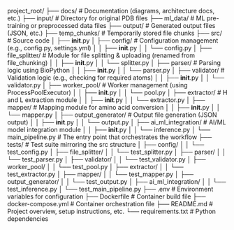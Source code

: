 project_root/
├── docs/                           # Documentation (diagrams, architecture docs, etc.)
├── input/                          # Directory for original PDB files
├── ml_data/                        # ML pre-training or preprocessed data files
├── output/                         # Generated output files (JSON, etc.)
├── temp_chunks/                    # Temporarily stored file chunks
├── src/                            # Source code
│   ├── __init__.py
│   ├── config/                     # Configuration management (e.g., config.py, settings.yml)
│   │   ├── __init__.py
│   │   └── config.py
│   ├── file_splitter/              # Module for file splitting & uploading (renamed from file_chunking)
│   │   ├── __init__.py
│   │   └── splitter.py
│   ├── parser/                     # Parsing logic using BioPython
│   │   ├── __init__.py
│   │   └── parser.py
│   ├── validator/                  # Validation logic (e.g., checking for required atoms)
│   │   ├── __init__.py
│   │   └── validator.py
│   ├── worker_pool/                # Worker management (using ProcessPoolExecutor)
│   │   ├── __init__.py
│   │   └── pool.py
│   ├── extractor/                  # H and L extraction module
│   │   ├── __init__.py
│   │   └── extractor.py
│   ├── mapper/                     # Mapping module for amino acid conversion
│   │   ├── __init__.py
│   │   └── mapper.py
│   ├── output_generator/           # Output file generation (JSON output)
│   │   ├── __init__.py
│   │   └── output.py
│   ├── ai_ml_integration/          # AI/ML model integration module
│   │   ├── __init__.py
│   │   └── inference.py
│   └── main_pipeline.py            # The entry point that orchestrates the workflow
├── tests/                          # Test suite mirroring the src structure
│   ├── config/
│   │   └── test_config.py
│   ├── file_splitter/
│   │   └── test_splitter.py
│   ├── parser/
│   │   └── test_parser.py
│   ├── validator/
│   │   └── test_validator.py
│   ├── worker_pool/
│   │   └── test_pool.py
│   ├── extractor/
│   │   └── test_extractor.py
│   ├── mapper/
│   │   └── test_mapper.py
│   ├── output_generator/
│   │   └── test_output.py
│   ├── ai_ml_integration/
│   │   └── test_inference.py
│   └── test_main_pipeline.py
├── .env                            # Environment variables for configuration
├── Dockerfile                      # Container build file
├── docker-compose.yml              # Container orchestration file
├── README.md                       # Project overview, setup instructions, etc.
└── requirements.txt                # Python dependencies
